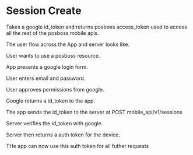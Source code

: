 # Session Create

Takes a google id_token and returns posboss access_token used to access all the rest of the posboss mobile apis.

The user flow across the App and server looks like.

User wants to use a posboss resource.

App presents a google login form.

User enters email and password. 

User approves permissions from google.

Google returns a id_token to the app.

The app sends the id_token to the server at POST mobile_api/v1/sessions

Server verifies the id_token with google.

Server then returns a auth token for the device.

THe app can now use this auth token for all futher requests



